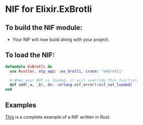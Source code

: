 # NIF for Elixir.ExBrotli

## To build the NIF module:

- Your NIF will now build along with your project.

## To load the NIF:

```elixir
defmodule ExBrotli do
  use Rustler, otp_app: :ex_brotli, crate: "exbrotli"

  # When your NIF is loaded, it will override this function.
  def add(_a, _b), do: :erlang.nif_error(:nif_not_loaded)
end
```

## Examples

[This](https://github.com/rusterlium/NifIo) is a complete example of a NIF written in Rust.
